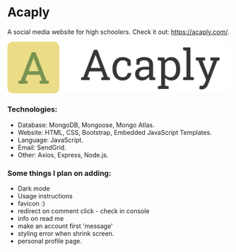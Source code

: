 # Acaply

A social media website for high schoolers. Check it out: https://acaply.com/.

![Logo](/public/images/logo.png)

### Technologies:

- Database: MongoDB, Mongoose, Mongo Atlas.
- Website: HTML, CSS, Bootstrap, Embedded JavaScript Templates.
- Language: JavaScript.
- Email: SendGrid.
- Other: Axios, Express, Node.js.

### Some things I plan on adding:

- Dark mode
- Usage instructions
- favicon :)
- redirect on comment click - check in console
- info on read me
- make an account first 'message'
- styling error when shrink screen.
- personal profile page.
